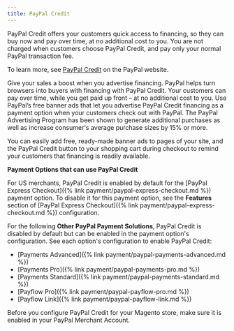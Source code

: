 ```yaml
---
title: PayPal Credit
---
```


PayPal Credit offers your customers quick access to financing, so they can buy now and pay over time, at no additional cost to you. You are not charged when customers choose PayPal Credit, and pay only your normal PayPal transaction fee.

To learn more, see [PayPal Credit][1] on the PayPal website.

Give your sales a boost when you advertise financing. PayPal helps turn browsers into buyers with financing with PayPal Credit. Your customers can pay over time, while you get paid up front – at no additional cost to you. Use PayPal’s free banner ads that let you advertise PayPal Credit financing as a payment option when your customers check out with PayPal. The PayPal Advertising Program has been shown to generate additional purchases as well as increase consumer's average purchase sizes by 15% or more.

You can easily add free, ready-made banner ads to pages of your site, and the PayPal Credit button to your shopping cart during checkout to remind your customers that financing is readily available.

**Payment Options that can use PayPal Credit**

For US merchants, PayPal Credit is enabled by default for the [PayPal Express Checkout]({% link payment/paypal-express-checkout.md %}) payment option. To disable it for this payment option, see the **Features** section of [PayPal Express Checkout]({% link payment/paypal-express-checkout.md %}) configuration.

For the following **Other PayPal Payment Solutions**, PayPal Credit is disabled by default but can be enabled in the payment option's configuration. See each option's configuration to enable PayPal Credit:
   - [Payments Advanced]({% link payment/paypal-payments-advanced.md %})
   - [Payments Pro]({% link payment/paypal-payments-pro.md %})
   - [Payments Standard]({% link payment/paypal-payments-standard.md %})
   - [Payflow Pro]({% link payment/paypal-payflow-pro.md %})
   - [Payflow Link]({% link payment/paypal-payflow-link.md %})

Before you configure PayPal Credit for your Magento store, make sure it is enabled in your PayPal Merchant Account.

[1]: https://www.paypal.com/us/webapps/mpp/promotional-financing
